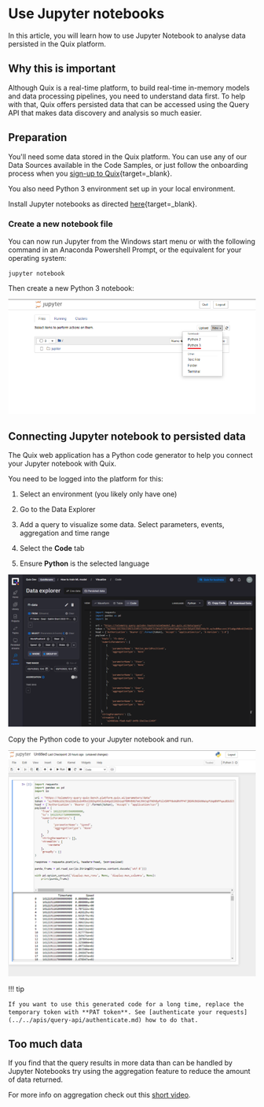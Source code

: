 # Use Jupyter notebooks

In this article, you will learn how to use Jupyter Notebook to analyse data persisted in the Quix platform.

## Why this is important

Although Quix is a real-time platform, to build real-time in-memory models and data processing pipelines, you need to understand data first. To help with that, Quix offers persisted data that can be accessed using the Query API that makes data discovery and analysis so much easier.

## Preparation

You'll need some data stored in the Quix platform. You can use any of our Data Sources available in the Code Samples, or just follow the onboarding process when you [sign-up to Quix](https://portal.platform.quix.ai/self-sign-up?xlink=docs){target=_blank}.

You also need Python 3 environment set up in your local environment.

Install Jupyter notebooks as directed [here](https://docs.jupyter.org/en/latest/install/notebook-classic.html){target=_blank}.

### Create a new notebook file

You can now run Jupyter from the Windows start menu or with the following command in an Anaconda Powershell Prompt, or the equivalent for your operating system:

``` shell
jupyter notebook
```

Then create a new Python 3 notebook:

![how-to/jupyter-wb/new-file.png](../../platform/images/how-to/jupyter-wb/new-file.png)

## Connecting Jupyter notebook to persisted data

The Quix web application has a Python code generator to help you connect your Jupyter notebook with Quix.

You need to be logged into the platform for this:

1.  Select an environment (you likely only have one)

2.  Go to the Data Explorer

3.  Add a query to visualize some data. Select parameters, events, aggregation and time range

4.  Select the **Code** tab

5.  Ensure **Python** is the selected language

![how-to/jupyter-wb/connect-python.png](../../platform/images/how-to/jupyter-wb/connect-python.png)

Copy the Python code to your Jupyter notebook and run.

![how-to/jupyter-wb/jupyter-results.png](../../platform/images/how-to/jupyter-wb/jupyter-results.png)

!!! tip

	If you want to use this generated code for a long time, replace the temporary token with **PAT token**. See [authenticate your requests](../../apis/query-api/authenticate.md) how to do that.

## Too much data

If you find that the query results in more data than can be handled by Jupyter Notebooks try using the aggregation feature to reduce the amount of data returned.

For more info on aggregation check out this [short video](https://youtu.be/fnEPnIunyxA).
